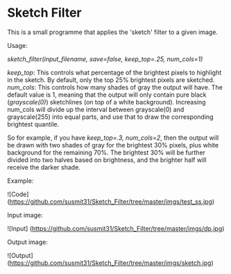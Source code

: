 # Sketch Filter
This is a small programme that applies the 'sketch' filter to a given image. 

Usage:

_sketch_filter(input_filename, save=false, keep_top=.25, num_cols=1)_

_keep_top_: This controls what percentage of the brightest pixels to highlight in the sketch. By default, only the top 25% brightest pixels are sketched.  
_num_cols_: This controls how many shades of gray the output will have.
The default value is 1, meaning that the output will only contain pure black (_grayscale(0)_) sketchlines (on top of a white background). Increasing num_cols will divide up the interval between grayscale(0) and grayscale(255) into equal parts, and use that to draw the corresponding brightest quantile.

So for example, if you have _keep_top=.3, num_cols=2_, then the output will be drawn with two shades of gray for the brightest 30% pixels, plus white background for the remaining 70%. The brightest 30% will be further divided into two halves based on brightness, and the brighter half will receive the darker shade.

Example:

![Code] (https://github.com/susmit31/Sketch_Filter/tree/master/imgs/test_ss.jpg)

Input image:

![Input] (https://github.com/susmit31/Sketch_Filter/tree/master/imgs/dp.jpg)

Output image:

![Output] (https://github.com/susmit31/Sketch_Filter/tree/master/imgs/sketch.jpg)

